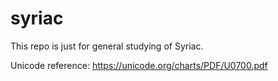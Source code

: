 # syriac
This repo is just for general studying of Syriac.

Unicode reference: https://unicode.org/charts/PDF/U0700.pdf
